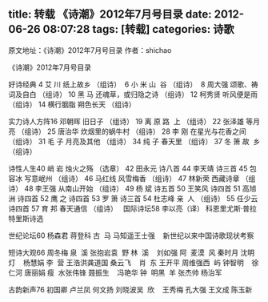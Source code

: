 title: 转载 《诗潮》2012年7月号目录
date: 2012-06-26 08:07:28
tags: [转载]
categories: 诗歌
---
   原文地址：《诗潮》2012年7月号目录
   作者：shichao
   <p>《诗潮》2012年7月号目录</p> 
   <p> 好诗经典&nbsp;4 艾 川 纸上故乡 （组诗） &nbsp;6 小 米 山&nbsp; 谷 （组诗） &nbsp;8 周大强 颂歌、祷词及自白 （组诗） 10 黑 马 还魂草，或归隐之诗 （组诗） 12 柯秀贤 听风便是雨 （组诗） 14 横行胭脂 朔色长天 （组诗）</p> 
  <!-- more --><p>实力诗人方阵16 邓朝晖 旧日子 （组诗） 19 离 原 路&nbsp; 上 （组诗） 22 张泽雄 等月亮 （组诗） 25 唐治华 炊烟里的蜗牛村 （组诗） 28 李 刚 在星光与花香之间 （组诗） 31 毛 子 月亮及其他 （组诗） 34 纯 子 春天里 （组诗） 37 冬 箫 故&nbsp; 乡 （组诗）</p> 
   <p> 诗性人生40 峭 岩 烛火之殇 （选章） 42 田永元 诗八首 44 李天靖 诗三首 45 包容冰 写意岷州 （组诗） 46 马红线 风雪梅香 （组诗） 47 林新荣 西藏诗章 （组诗） 48 李王强 从南山开始 （组诗） 49 杨 斌 诗五首 50 王笑风 诗四首 51 高旭洲 诗四首 52 鹰 之 诗四首 53 罗 箫 诗三首 54 杜志峰 亲&nbsp; 人 （组诗） 55 任少云 诗四首 57 育 邦 春天通信 （组诗） &nbsp; 国际诗坛58 李以亮（译） 科恩里尤斯&middot;普拉特里斯诗选</p> 
   <p>世纪论坛60 杨森君 蒋登科 古&nbsp; 马 马知遥王士强 &nbsp;&nbsp; 新世纪以来中国诗歌现状考察</p> 
   <p>短诗大观66 周冬梅 泉&nbsp; 溪 张抱岩袁&nbsp; 野 林&nbsp; 溪 &nbsp;&nbsp; 刘如强 阿&nbsp; 麦漠&nbsp; 风 秦时月 沈明灯 &nbsp;&nbsp; 杨慧娟 李&nbsp; 营 王浩洪龚道国 桑云飞 &nbsp;&nbsp; 肖&nbsp; 东 王开平 周维强西&nbsp; 屿 钟智明 &nbsp;&nbsp; 徐仁河 唐丽娟 瘦&nbsp; 水张伟锋 聂振生 &nbsp;&nbsp; 冯艳华 钟&nbsp; 明黑&nbsp; 羊 张杰帅 杨治军</p> 
   <p>古韵新声76 初国卿 卢兰凤 何文扬 刘晓波吴&nbsp; 欣 &nbsp;&nbsp; 王秀梅 孔大强 王文成 陈玉新</p>
